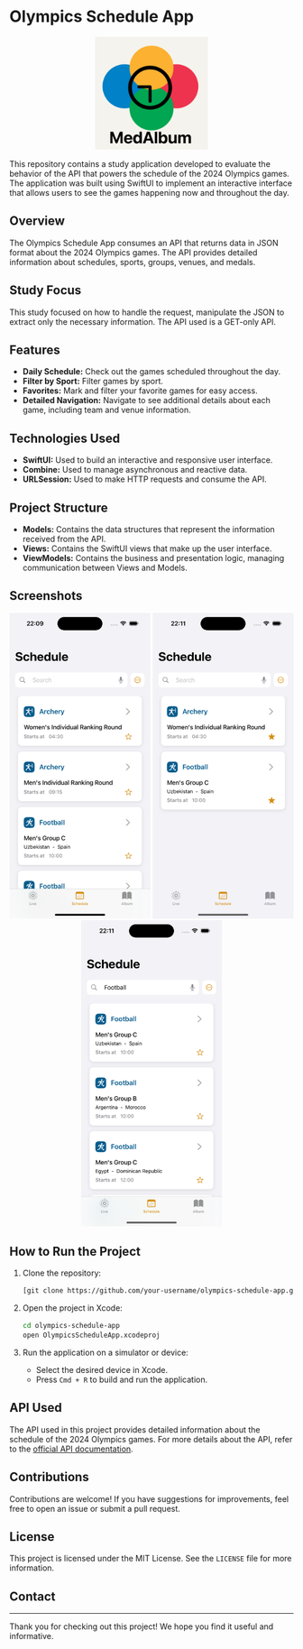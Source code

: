 # Olympics Schedule App

<div align="center">
  <img src="iconLogo.png" alt="MedAlbum Logo" width="200"/>
</div>

This repository contains a study application developed to evaluate the behavior of the API that powers the schedule of the 2024 Olympics games. The application was built using SwiftUI to implement an interactive interface that allows users to see the games happening now and throughout the day.

## Overview

The Olympics Schedule App consumes an API that returns data in JSON format about the 2024 Olympics games. The API provides detailed information about schedules, sports, groups, venues, and medals.

## Study Focus

This study focused on how to handle the request, manipulate the JSON to extract only the necessary information. The API used is a GET-only API.

## Features

- **Daily Schedule:** Check out the games scheduled throughout the day.
- **Filter by Sport:** Filter games by sport.
- **Favorites:** Mark and filter your favorite games for easy access.
- **Detailed Navigation:** Navigate to see additional details about each game, including team and venue information.

## Technologies Used

- **SwiftUI:** Used to build an interactive and responsive user interface.
- **Combine:** Used to manage asynchronous and reactive data.
- **URLSession:** Used to make HTTP requests and consume the API.

## Project Structure

- **Models:** Contains the data structures that represent the information received from the API.
- **Views:** Contains the SwiftUI views that make up the user interface.
- **ViewModels:** Contains the business and presentation logic, managing communication between Views and Models.

## Screenshots

<div align="center">
  <img src="1.png" alt="Home Screen" width="250"/>
  <img src="2.png" alt="Schedule Screen" width="250"/>
  <img src="3.png" alt="Filtered Schedule Screen" width="250"/>
</div>

## How to Run the Project

1. Clone the repository:
    ```sh
    [git clone https://github.com/your-username/olympics-schedule-app.git](https://github.com/brunooohd/Medalbum.git)
    ```

2. Open the project in Xcode:
    ```sh
    cd olympics-schedule-app
    open OlympicsScheduleApp.xcodeproj
    ```

3. Run the application on a simulator or device:
    - Select the desired device in Xcode.
    - Press `Cmd + R` to build and run the application.

## API Used

The API used in this project provides detailed information about the schedule of the 2024 Olympics games. For more details about the API, refer to the [official API documentation](https://olympics.com).

## Contributions

Contributions are welcome! If you have suggestions for improvements, feel free to open an issue or submit a pull request.

## License

This project is licensed under the MIT License. See the `LICENSE` file for more information.

## Contact
---

Thank you for checking out this project! We hope you find it useful and informative.

